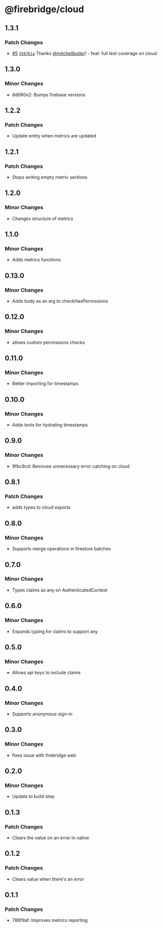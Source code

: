 # @firebridge/cloud

## 1.3.1

### Patch Changes

- [#5](https://github.com/firebridgekit/Firebridge/pull/5) [`558761a`](https://github.com/firebridgekit/Firebridge/commit/558761a06612347a9330141a18898faaccbbbdfc) Thanks [@mitchellbutler](https://github.com/mitchellbutler)! - feat: full test coverage on cloud

## 1.3.0

### Minor Changes

- 8d060e2: Bumps firebase versions

## 1.2.2

### Patch Changes

- Update entity when metrics are updated

## 1.2.1

### Patch Changes

- Stops writing empty metric sections

## 1.2.0

### Minor Changes

- Changes structure of metrics

## 1.1.0

### Minor Changes

- Adds metrics functions

## 0.13.0

### Minor Changes

- Adds body as an arg to checkHasPermissions

## 0.12.0

### Minor Changes

- allows custom permissions checks

## 0.11.0

### Minor Changes

- Better importing for timestamps

## 0.10.0

### Minor Changes

- Adds tools for hydrating timestamps

## 0.9.0

### Minor Changes

- 9fbc9cd: Removes unnecessary error catching on cloud

## 0.8.1

### Patch Changes

- adds types to cloud exports

## 0.8.0

### Minor Changes

- Supports merge operations in firestore batches

## 0.7.0

### Minor Changes

- Types claims as any on AuthenticatedContext

## 0.6.0

### Minor Changes

- Expands typing for claims to support any

## 0.5.0

### Minor Changes

- Allows api keys to include claims

## 0.4.0

### Minor Changes

- Supports anonymous sign-in

## 0.3.0

### Minor Changes

- fixes issue with firebridge web

## 0.2.0

### Minor Changes

- Update to build step

## 0.1.3

### Patch Changes

- Clears the value on an error in native

## 0.1.2

### Patch Changes

- Clears value when there's an error

## 0.1.1

### Patch Changes

- 788f9af: Improves metrics reporting
